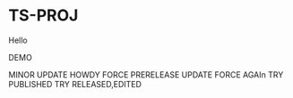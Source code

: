 # TS-PROJ

Hello

DEMO

MINOR UPDATE
HOWDY
FORCE PRERELEASE UPDATE
FORCE AGAIn
TRY PUBLISHED
TRY RELEASED,EDITED

